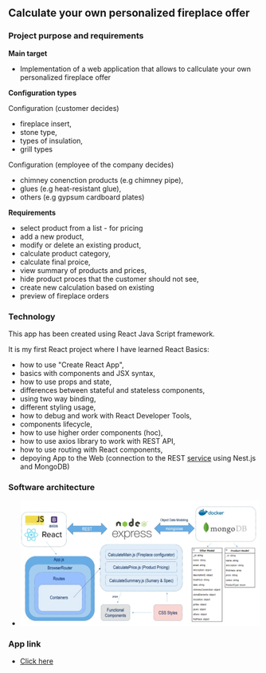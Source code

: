 ## Calculate your own personalized fireplace offer

### Project purpose and requirements

**Main target**
 
- Implementation of a web application that allows to callculate your own 
personalized fireplace offer

**Configuration types**

  Configuration (customer decides)
   - fireplace insert,
   - stone type,
   - types of insulation,
   - grill types

  Configuration (employee of the company decides)
   - chimney conenction products (e.g chimney pipe),
   - glues (e.g heat-resistant glue),
   - others (e.g gypsum cardboard plates)
 
**Requirements**

 - select product from a list - for pricing
 - add a new product,
 - modify or delete an existing product,
 - calculate product category,
 - calculate final proice,
 - view summary of products and prices,
 - hide product proces that the customer should not see,
 - create new calculation based on existing
 - preview of fireplace orders
 
### Technology

This app has been created using React Java Script framework.

It is my first React project where I have learned React Basics:

 - how to use "Create React App",
 - basics with components and JSX syntax,
 - how to use props and state,
 - differences between stateful and stateless components,
 - using two way binding,
 - different styling usage,
 - how to debug and work with React Developer Tools,
 - components lifecycle,
 - how to use higher order components (hoc),
 - how to use axios library to work with REST API,
 - how to use routing with React components,
 - depoying App to the Web (connection to the REST [service]() using Nest.js and MongoDB)

### Software architecture
- ![Click here](https://github.com/MateuszLempik/FireplaceOfferCalculation/blob/master/images/architecture.JPG)

### App link
- [Click here](http://vps776189.ovh.net:3001)
